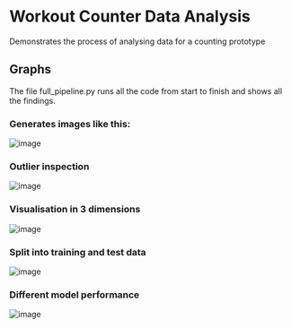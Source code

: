 #  Workout Counter Data Analysis


Demonstrates the process of analysing data for a counting prototype


## Graphs 

The file full_pipeline.py runs all the code from start to finish and shows all the findings.

### Generates images like this:

![image](https://github.com/user-attachments/assets/79fb7e4b-3351-44da-9af7-16f7705ba90f)

### Outlier inspection

![image](https://github.com/user-attachments/assets/ff439277-5a76-4d37-9dea-8d1ef983d145)

### Visualisation in 3 dimensions

![image](https://github.com/user-attachments/assets/f8371e85-dd78-48c3-9ec5-9b9d6dacd9c9)

### Split into training and test data

![image](https://github.com/user-attachments/assets/24d37078-4e4e-41b9-93d3-733ca4b4da95)

### Different model performance

![image](https://github.com/user-attachments/assets/7bf0bee2-8755-4afb-95ea-8cb85edf52ca)

